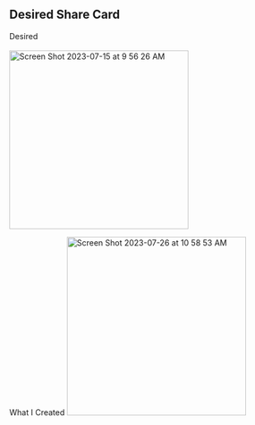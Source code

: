 ## Desired Share Card

Desired<br><br>
<img width="320" alt="Screen Shot 2023-07-15 at 9 56 26 AM" src="https://github.com/eobcre/share-card/assets/88697509/76e8692e-6b55-4d3f-a587-d324788a7474">

What I Created
<img width="320" alt="Screen Shot 2023-07-26 at 10 58 53 AM" src="https://github.com/eobcre/share-card/assets/88697509/246260e9-c73f-4189-baa4-3141adfea992">

